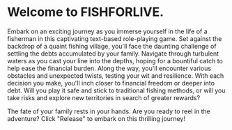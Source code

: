 # Welcome to FISHFORLIVE.
  Embark on an exciting journey as you immerse yourself in the life of a fisherman in this captivating text-based role-playing game. Set against the backdrop of a quaint fishing village, you'll face the daunting challenge of settling the debts accumulated by your family.
Navigate through turbulent waters as you cast your line into the depths, hoping for a bountiful catch to help ease the financial burden. Along the way, you'll encounter various obstacles and unexpected twists, testing your wit and resilience.
With each decision you make, you'll inch closer to financial freedom or deeper into debt. Will you play it safe and stick to traditional fishing methods, or will you take risks and explore new territories in search of greater rewards?

The fate of your family rests in your hands. Are you ready to reel in the adventure? Click "Release" to embark on this thrilling journey!

